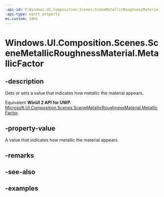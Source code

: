 ```yaml
---
-api-id: P:Windows.UI.Composition.Scenes.SceneMetallicRoughnessMaterial.MetallicFactor
-api-type: winrt property
ms.custom: 19H1
---
```


<!-- Property syntax.
public float MetallicFactor { get;  set; }
-->

# Windows.UI.Composition.Scenes.SceneMetallicRoughnessMaterial.MetallicFactor

## -description

Gets or sets a value that indicates how metallic the material appears.

Equivalent **WinUI 2 API for UWP**: [Microsoft.UI.Composition.Scenes.SceneMetallicRoughnessMaterial.MetallicFactor](/windows/winui/api/microsoft.ui.composition.scenes.scenemetallicroughnessmaterial.metallicfactor).

## -property-value

A value that indicates how metallic the material appears.

## -remarks

## -see-also

## -examples


